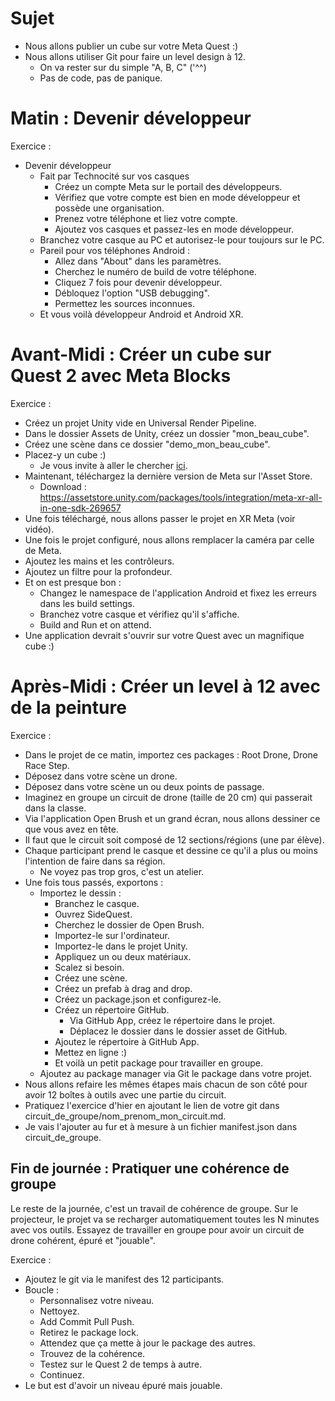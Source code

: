 
# Sujet 

- Nous allons publier un cube sur votre Meta Quest :)
- Nous allons utiliser Git pour faire un level design à 12.
  - On va rester sur du simple "A, B, C" ('^^)
  - Pas de code, pas de panique.

# Matin : Devenir développeur
Exercice : 
- Devenir développeur
  - Fait par Technocité sur vos casques
    - Créez un compte Meta sur le portail des développeurs.
    - Vérifiez que votre compte est bien en mode développeur et possède une organisation.
    - Prenez votre téléphone et liez votre compte.
    - Ajoutez vos casques et passez-les en mode développeur.
  - Branchez votre casque au PC et autorisez-le pour toujours sur le PC.
  - Pareil pour vos téléphones Android :
    - Allez dans "About" dans les paramètres.
    - Cherchez le numéro de build de votre téléphone.
    - Cliquez 7 fois pour devenir développeur.
    - Débloquez l'option "USB debugging".
    - Permettez les sources inconnues.
  - Et vous voilà développeur Android et Android XR.

# Avant-Midi : Créer un cube sur Quest 2 avec Meta Blocks
Exercice : 
- Créez un projet Unity vide en Universal Render Pipeline.
- Dans le dossier Assets de Unity, créez un dossier "mon_beau_cube".
- Créez une scène dans ce dossier "demo_mon_beau_cube".
- Placez-y un cube :)
  - Je vous invite à aller le chercher [ici](https://sketchfab.com/search?features=downloadable&q=companion+cube&type=models).
- Maintenant, téléchargez la dernière version de Meta sur l'Asset Store.
  - Download : https://assetstore.unity.com/packages/tools/integration/meta-xr-all-in-one-sdk-269657
- Une fois téléchargé, nous allons passer le projet en XR Meta (voir vidéo).
- Une fois le projet configuré, nous allons remplacer la caméra par celle de Meta.
- Ajoutez les mains et les contrôleurs.
- Ajoutez un filtre pour la profondeur.
- Et on est presque bon :
  - Changez le namespace de l'application Android et fixez les erreurs dans les build settings.
  - Branchez votre casque et vérifiez qu'il s'affiche.
  - Build and Run et on attend.
- Une application devrait s'ouvrir sur votre Quest avec un magnifique cube :)

# Après-Midi : Créer un level à 12 avec de la peinture
Exercice : 
- Dans le projet de ce matin, importez ces packages : Root Drone, Drone Race Step.
- Déposez dans votre scène un drone.
- Déposez dans votre scène un ou deux points de passage.
- Imaginez en groupe un circuit de drone (taille de 20 cm) qui passerait dans la classe.
- Via l'application Open Brush et un grand écran, nous allons dessiner ce que vous avez en tête.
- Il faut que le circuit soit composé de 12 sections/régions (une par élève).
- Chaque participant prend le casque et dessine ce qu'il a plus ou moins l'intention de faire dans sa région.
  - Ne voyez pas trop gros, c'est un atelier.
- Une fois tous passés, exportons :
  - Importez le dessin :
    - Branchez le casque.
    - Ouvrez SideQuest.
    - Cherchez le dossier de Open Brush.
    - Importez-le sur l'ordinateur.
    - Importez-le dans le projet Unity.
    - Appliquez un ou deux matériaux.
    - Scalez si besoin.
    - Créez une scène.
    - Créez un prefab à drag and drop.
    - Créez un package.json et configurez-le.
    - Créez un répertoire GitHub.
      - Via GitHub App, créez le répertoire dans le projet.
      - Déplacez le dossier dans le dossier asset de GitHub.
    - Ajoutez le répertoire à GitHub App.
    - Mettez en ligne :)
    - Et voilà un petit package pour travailler en groupe.
  - Ajoutez au package manager via Git le package dans votre projet.
- Nous allons refaire les mêmes étapes mais chacun de son côté pour avoir 12 boîtes à outils avec une partie du circuit.
- Pratiquez l'exercice d'hier en ajoutant le lien de votre git dans circuit_de_groupe/nom_prenom_mon_circuit.md.
- Je vais l'ajouter au fur et à mesure à un fichier manifest.json dans circuit_de_groupe.

## Fin de journée : Pratiquer une cohérence de groupe

Le reste de la journée, c'est un travail de cohérence de groupe.
Sur le projecteur, le projet va se recharger automatiquement toutes les N minutes avec vos outils.
Essayez de travailler en groupe pour avoir un circuit de drone cohérent, épuré et "jouable".

Exercice :
- Ajoutez le git via le manifest des 12 participants.
- Boucle :
  - Personnalisez votre niveau.
  - Nettoyez.
  - Add Commit Pull Push.
  - Retirez le package lock.
  - Attendez que ça mette à jour le package des autres.
  - Trouvez de la cohérence.
  - Testez sur le Quest 2 de temps à autre.
  - Continuez.
- Le but est d'avoir un niveau épuré mais jouable.
